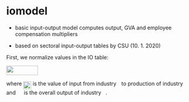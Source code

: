 # iomodel

* basic input-output model computes output, GVA and employee compensation multipliers

* based on sectoral input-output tables by CSU (10. 1. 2020)

First, we normalize values in the IO table:

<img src="/tex/55eac011e67200af26834d759e22a600.svg?invert_in_darkmode&sanitize=true" align=middle width=84.02120099999998pt height=24.65753399999998pt/> 

where <img src="/tex/80e5986db6bbffa37ddd2fbf68690396.svg?invert_in_darkmode&sanitize=true" align=middle width=21.15128069999999pt height=21.68300969999999pt/> is the value of input from industry <img src="/tex/77a3b857d53fb44e33b53e4c8b68351a.svg?invert_in_darkmode&sanitize=true" align=middle width=5.663225699999989pt height=21.68300969999999pt/> to production of industry <img src="/tex/36b5afebdba34564d884d347484ac0c7.svg?invert_in_darkmode&sanitize=true" align=middle width=7.710416999999989pt height=21.68300969999999pt/> and <img src="/tex/dbd3bf646f121c8c16883490b0e6c872.svg?invert_in_darkmode&sanitize=true" align=middle width=14.07257609999999pt height=14.15524440000002pt/> is the overall output of industry <img src="/tex/36b5afebdba34564d884d347484ac0c7.svg?invert_in_darkmode&sanitize=true" align=middle width=7.710416999999989pt height=21.68300969999999pt/>.
